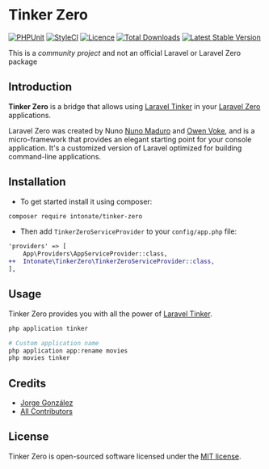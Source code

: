 # Tinker Zero

[![PHPUnit](https://github.com/intonate/tinker-zero/workflows/PHPUnit/badge.svg)](https://github.com/intonate/tinker-zero/actions?query=workflow:PHPUnit)
[![StyleCI](https://github.styleci.io/repos/110322700/shield?style=plastic)](https://styleci.io/repos/110322700)
[![Licence](https://img.shields.io/packagist/l/intonate/tinker-zero)](LICENSE.md)
[![Total Downloads](https://img.shields.io/packagist/dt/intonate/tinker-zero)](https://packagist.org/packages/intonate/tinker-zero)
[![Latest Stable Version](https://img.shields.io/packagist/v/intonate/tinker-zero)](https://packagist.org/packages/intonate/tinker-zero)

This is a *community project* and not an official Laravel or Laravel Zero package

## Introduction

**Tinker Zero** is a bridge that allows using [Laravel Tinker](https://github.com/laravel/tinker) in your [Laravel Zero](http://laravel-zero.com) applications.

Laravel Zero was created by Nuno [Nuno Maduro](https://github.com/nunomaduro) and [Owen Voke](https://github.com/owenvoke), and is a micro-framework that provides an elegant starting point for your console application. It's a customized version of Laravel optimized for building command-line applications.

## Installation

* To get started install it using composer:

```sh
composer require intonate/tinker-zero
```

* Then add `TinkerZeroServiceProvider` to your `config/app.php` file:

```diff
'providers' => [
    App\Providers\AppServiceProvider::class,
++  Intonate\TinkerZero\TinkerZeroServiceProvider::class,
],
```

## Usage

Tinker Zero provides you with all the power of [Laravel Tinker](https://github.com/laravel/tinker).

```sh
php application tinker

# Custom application name
php application app:rename movies
php movies tinker
```

## Credits

* [Jorge González](https://github.com/scrubmx)
* [All Contributors](../../contributors)

## License

Tinker Zero is open-sourced software licensed under the [MIT license](LICENSE.md).
